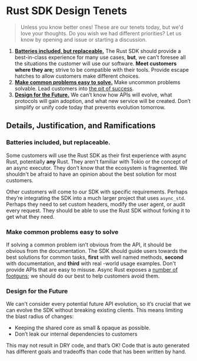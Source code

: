 # Rust SDK Design Tenets
> Unless you know better ones! These are our tenets today, but we'd love your thoughts. Do you wish we had different priorities? Let us know by opening and issue or starting a discussion.
1. [**Batteries included, but replaceable.**](#batteries-included-but-replaceable) The Rust SDK should provide a best-in-class experience for many use cases, **but**, we can’t foresee all the situations the customer will use our software. **Meet customers where they are;** strive to be compatible with their tools. Provide escape hatches to allow customers make different choices.
2. [**Make common problems easy to solve.**](#make-common-problems-easy-to-solve) Make uncommon problems solvable. Lead customers into [the pit of success](https://blog.codinghorror.com/falling-into-the-pit-of-success/).
3. [**Design for the Future.**](#design-for-the-future) We can’t know how APIs will evolve, what protocols will gain adoption, and what new service will be created. Don’t simplify or unify code today that prevents evolution tomorrow.

## Details, Justification, and Ramifications

### Batteries included, but replaceable.

Some customers will use the Rust SDK as their first experience with async Rust, potentially **any** Rust. They aren't familiar with Tokio or the concept of an async executor. They don’t know that the ecosystem is fragmented. We shouldn't be afraid to have an opinion about the best solution for most customers.

Other customers will come to our SDK with specific requirements. Perhaps they’re integrating the SDK into a much larger project that uses `async_std`. Perhaps they need to set custom headers, modify the user agent, or audit every request. They should be able to use the Rust SDK without forking it to get what they need.

### Make common problems easy to solve

If solving a common problem isn’t obvious from the API, it should be obvious from the documentation. The SDK should guide users towards the best solutions for common tasks, **first** with well named methods, **second** with documentation, and **third** with real -world usage examples. Don't provide APIs that are easy to misuse. Async Rust exposes a [number of footguns](https://github.com/rusoto/rusoto/issues/1726); we should do our best to help customers avoid them.

### **Design for the Future**

We can't consider every potential future API evolution, so it’s crucial that we can evolve the SDK without breaking existing clients. This means limiting the blast radius of changes:

* Keeping the shared core as small & opaque as possible.
* Don’t leak our internal dependencies to customers

This may not result in DRY code, and that’s OK! Code that is auto generated has different goals and tradeoffs than code that has been written by hand.
